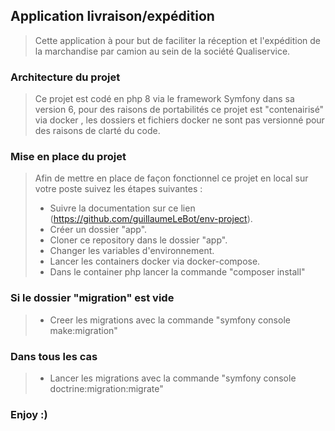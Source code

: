 ## Application livraison/expédition
> Cette application à pour but de faciliter la réception et l'expédition de la marchandise par camion au sein de la société Qualiservice.
### Architecture du projet
> Ce projet est codé en php 8 via le framework Symfony dans sa version 6, pour des raisons de portabilités ce projet est "contenairisé" via docker , les dossiers et fichiers docker ne sont pas versionné pour des raisons de clarté du code.
### Mise en place du projet
>Afin de mettre en place de façon fonctionnel ce projet en local sur votre poste suivez les étapes suivantes :
>- Suivre la documentation sur ce lien (https://github.com/guillaumeLeBot/env-project).
>- Créer un dossier "app".
>- Cloner ce repository dans le dossier "app".
>- Changer les variables d'environnement.
>- Lancer les containers docker via docker-compose.
>- Dans le container php lancer la commande "composer install"
### Si le dossier "migration" est vide
>- Creer les migrations avec la commande "symfony console make:migration"
### Dans tous les cas
>- Lancer les migrations avec la commande "symfony console doctrine:migration:migrate"
### Enjoy :)